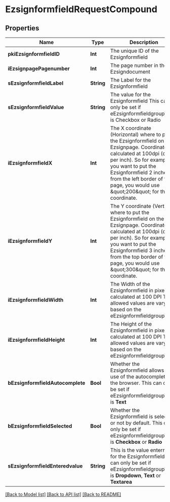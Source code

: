 # EzsignformfieldRequestCompound

## Properties
Name | Type | Description | Notes
------------ | ------------- | ------------- | -------------
**pkiEzsignformfieldID** | **Int** | The unique ID of the Ezsignformfield | [optional] 
**iEzsignpagePagenumber** | **Int** | The page number in the Ezsigndocument | 
**sEzsignformfieldLabel** | **String** | The Label for the Ezsignformfield | 
**sEzsignformfieldValue** | **String** | The value for the Ezsignformfield  This can only be set if eEzsignformfieldgroupType is Checkbox or Radio | [optional] 
**iEzsignformfieldX** | **Int** | The X coordinate (Horizontal) where to put the Ezsignformfield on the Ezsignpage.  Coordinate is calculated at 100dpi (dot per inch). So for example, if you want to put the Ezsignformfield 2 inches from the left border of the page, you would use \&quot;200\&quot; for the X coordinate. | 
**iEzsignformfieldY** | **Int** | The Y coordinate (Vertical) where to put the Ezsignformfield on the Ezsignpage.  Coordinate is calculated at 100dpi (dot per inch). So for example, if you want to put the Ezsignformfield 3 inches from the top border of the page, you would use \&quot;300\&quot; for the Y coordinate. | 
**iEzsignformfieldWidth** | **Int** | The Width of the Ezsignformfield in pixels calculated at 100 DPI  The allowed values are varying based on the eEzsignformfieldgroupType.  | eEzsignformfieldgroupType | Valid values | | ------------------------- | ------------ | | Checkbox                  | 22           | | Dropdown                  | 22-65535     | | Radio                     | 22           | | Text                      | 22-65535     | | Textarea                  | 22-65535     | | 
**iEzsignformfieldHeight** | **Int** | The Height of the Ezsignformfield in pixels calculated at 100 DPI  The allowed values are varying based on the eEzsignformfieldgroupType.  | eEzsignformfieldgroupType | Valid values | | ------------------------- | ------------ | | Checkbox                  | 22           | | Dropdown                  | 22           | | Radio                     | 22           | | Text                      | 22           | | Textarea                  | 22-65535     |  | 
**bEzsignformfieldAutocomplete** | **Bool** | Whether the Ezsignformfield allows the use of the autocomplete of the browser.  This can only be set if eEzsignformfieldgroupType is **Text** | [optional] 
**bEzsignformfieldSelected** | **Bool** | Whether the Ezsignformfield is selected or not by default.  This can only be set if eEzsignformfieldgroupType is **Checkbox** or **Radio** | [optional] 
**sEzsignformfieldEnteredvalue** | **String** | This is the value enterred for the Ezsignformfield  This can only be set if eEzsignformfieldgroupType is **Dropdown**, **Text** or **Textarea** | [optional] 

[[Back to Model list]](../README.md#documentation-for-models) [[Back to API list]](../README.md#documentation-for-api-endpoints) [[Back to README]](../README.md)


